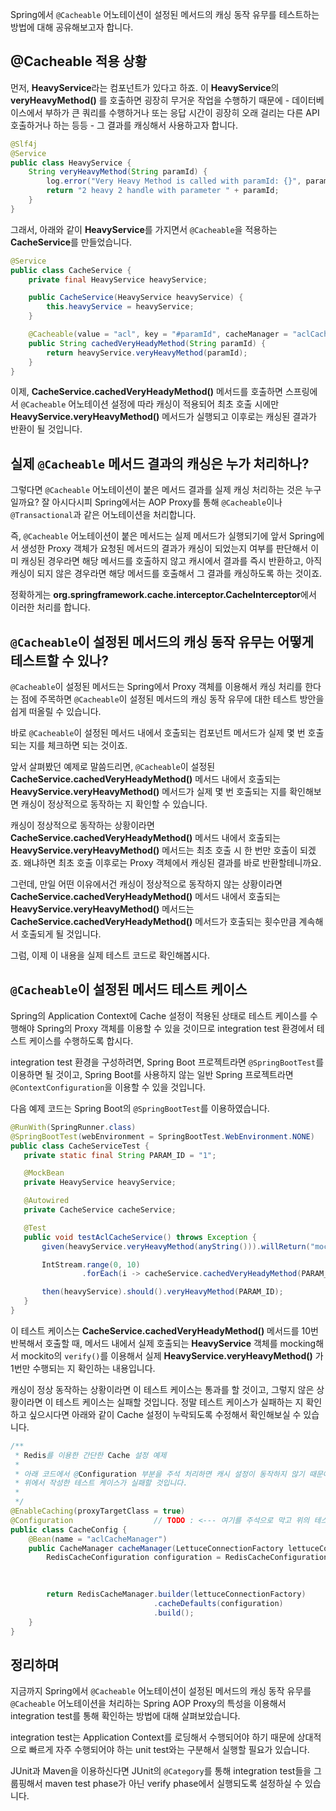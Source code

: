  Spring에서 `@Cacheable` 어노테이션이 설정된 메서드의 캐싱 동작 유무를 테스트하는 방법에 대해 공유해보고자 합니다.


## @Cacheable 적용 상황

 먼저, **HeavyService**라는 컴포넌트가 있다고 하죠.
이 **HeavyService**의 **veryHeavyMethod()** 를 호출하면
굉장히 무거운 작업을 수행하기 때문에 - 데이터베이스에서 부하가 큰 쿼리를 수행하거나 또는 응답 시간이 굉장히 오래 걸리는 다른 API 호출하거나 하는 등등 -
그 결과를 캐싱해서 사용하고자 합니다.

```java
@Slf4j
@Service
public class HeavyService {
    String veryHeavyMethod(String paramId) {
        log.error("Very Heavy Method is called with paramId: {}", paramId);
        return "2 heavy 2 handle with parameter " + paramId;
    }
}
```

 그래서, 아래와 같이 **HeavyService**를 가지면서 `@Cacheable`을 적용하는 **CacheService**를 만들었습니다.

```java
@Service
public class CacheService {
    private final HeavyService heavyService;

    public CacheService(HeavyService heavyService) {
        this.heavyService = heavyService;
    }

    @Cacheable(value = "acl", key = "#paramId", cacheManager = "aclCacheManager")
    public String cachedVeryHeadyMethod(String paramId) {
        return heavyService.veryHeavyMethod(paramId);
    }
}
```

 이제, **CacheService.cachedVeryHeadyMethod()** 메서드를 호출하면
스프링에서 `@Cacheable` 어노테이션 설정에 따라 캐싱이 적용되어
최초 호출 시에만 **HeavyService.veryHeavyMethod()** 메서드가 실행되고
이후로는 캐싱된 결과가 반환이 될 것입니다.


## 실제 `@Cacheable` 메서드 결과의 캐싱은 누가 처리하나?

 그렇다면 `@Cacheable` 어노테이션이 붙은 메서드 결과를 실제 캐싱 처리하는 것은 누구일까요?
잘 아시다시피 Spring에서는 AOP Proxy를 통해 `@Cacheable`이나 `@Transactional`과 같은 어노테이션을 처리합니다.

 즉, `@Cacheable` 어노테이션이 붙은 메서드는 실제 메서드가 실행되기에 앞서
Spring에서 생성한 Proxy 객체가 요청된 메서드의 결과가 캐싱이 되었는지 여부를 판단해서
이미 캐싱된 경우라면 해당 메서드를 호출하지 않고 캐시에서 결과를 즉시 반환하고,
아직 캐싱이 되지 않은 경우라면 해당 메서드를 호출해서 그 결과를 캐싱하도록 하는 것이죠.

 정확하게는 **org.springframework.cache.interceptor.CacheInterceptor**에서 이러한 처리를 합니다.


## `@Cacheable`이 설정된 메서드의 캐싱 동작 유무는 어떻게 테스트할 수 있나?

 `@Cacheable`이 설정된 메서드는 Spring에서 Proxy 객체를 이용해서 캐싱 처리를 한다는 점에 주목하면
`@Cacheable`이 설정된 메서드의 캐싱 동작 유무에 대한 테스트 방안을 쉽게 떠올릴 수 있습니다.

 바로 `@Cacheable`이 설정된 메서드 내에서 호출되는 컴포넌트 메서드가 실제 몇 번 호출되는 지를 체크하면 되는 것이죠.

앞서 살펴봤던 예제로 말씀드리면, `@Cacheable`이 설정된 **CacheService.cachedVeryHeadyMethod()** 메서드 내에서 호출되는
**HeavyService.veryHeavyMethod()** 메서드가 실제 몇 번 호출되는 지를 확인해보면
캐싱이 정상적으로 동작하는 지 확인할 수 있습니다.

 캐싱이 정상적으로 동작하는 상황이라면
**CacheService.cachedVeryHeadyMethod()** 메서드 내에서 호출되는 **HeavyService.veryHeavyMethod()** 메서드는
최초 호출 시 한 번만 호출이 되겠죠.
왜냐하면 최초 호출 이후로는 Proxy 객체에서 캐싱된 결과를 바로 반환할테니까요.

 그런데, 만일 어떤 이유에서건 캐싱이 정상적으로 동작하지 않는 상황이라면
**CacheService.cachedVeryHeadyMethod()** 메서드 내에서 호출되는 **HeavyService.veryHeavyMethod()** 메서드는
**CacheService.cachedVeryHeadyMethod()** 메서드가 호출되는 횟수만큼 계속해서 호출되게 될 것입니다.

 그럼, 이제 이 내용을 실제 테스트 코드로 확인해봅시다.

## `@Cacheable`이 설정된 메서드 테스트 케이스

 Spring의 Application Context에 Cache 설정이 적용된 상태로 테스트 케이스를 수행해야 Spring의 Proxy 객체를 이용할 수 있을 것이므로
integration test 환경에서 테스트 케이스를 수행하도록 합시다.

 integration test 환경을 구성하려면,
Spring Boot 프로젝트라면 `@SpringBootTest`를 이용하면 될 것이고,
Spring Boot를 사용하지 않는 일반 Spring 프로젝트라면 `@ContextConfiguration`을 이용할 수 있을 것입니다.

 다음 예제 코드는 Spring Boot의 `@SpringBootTest`를 이용하였습니다.

 ```java
@RunWith(SpringRunner.class)
@SpringBootTest(webEnvironment = SpringBootTest.WebEnvironment.NONE)
public class CacheServiceTest {
    private static final String PARAM_ID = "1";

    @MockBean
    private HeavyService heavyService;

    @Autowired
    private CacheService cacheService;

    @Test
    public void testAclCacheService() throws Exception {
        given(heavyService.veryHeavyMethod(anyString())).willReturn("mock");

        IntStream.range(0, 10)
                 .forEach(i -> cacheService.cachedVeryHeadyMethod(PARAM_ID));

        then(heavyService).should().veryHeavyMethod(PARAM_ID);
    }
}
```

 이 테스트 케이스는 **CacheService.cachedVeryHeadyMethod()** 메서드를 10번 반복해서 호출할 때,
메서드 내에서 실제 호출되는 **HeavyService** 객체를 mocking해서
mockito의 `verify()`를 이용해서 실제 **HeavyService.veryHeavyMethod()** 가 1번만 수행되는 지 확인하는 내용입니다.

 캐싱이 정상 동작하는 상황이라면 이 테스트 케이스는 통과를 할 것이고, 그렇지 않은 상황이라면 이 테스트 케이스는 실패할 것입니다.
정말 테스트 케이스가 실패하는 지 확인하고 싶으시다면 아래와 같이 Cache 설정이 누락되도록 수정해서 확인해보실 수 있습니다.

```java
/**
 * Redis를 이용한 간단한 Cache 설정 예제
 * 
 * 아래 코드에서 @Configuration 부분을 주석 처리하면 캐시 설정이 동작하지 않기 때문에
 * 위에서 작성한 테스트 케이스가 실패할 것입니다.
 * 
 */
@EnableCaching(proxyTargetClass = true)
@Configuration                  // TODO : <--- 여기를 주석으로 막고 위의 테스트 케이스를 실행해보세요.
public class CacheConfig {
    @Bean(name = "aclCacheManager")
    public CacheManager cacheManager(LettuceConnectionFactory lettuceConnectionFactory) {
        RedisCacheConfiguration configuration = RedisCacheConfiguration.defaultCacheConfig()
                                                                       .entryTtl(Duration.ofSeconds(180))
                                                                       .prefixKeysWith("acl");

        return RedisCacheManager.builder(lettuceConnectionFactory)
                                .cacheDefaults(configuration)
                                .build();
    }
}
```

## 정리하며

 지금까지 Spring에서 `@Cacheable` 어노테이션이 설정된 메서드의 캐싱 동작 유무를
`@Cacheable` 어노테이션을 처리하는 Spring AOP Proxy의 특성을 이용해서
integration test를 통해 확인하는 방법에 대해 살펴보았습니다.

 integration test는 Application Context를 로딩해서 수행되어야 하기 때문에
상대적으로 빠르게 자주 수행되어야 하는 unit test와는 구분해서 실행할 필요가 있습니다.

JUnit과 Maven을 이용하신다면 JUnit의 `@Category`를 통해 integration test들을 그룹핑해서
maven test phase가 아닌 verify phase에서 실행되도록 설정하실 수 있습니다.

